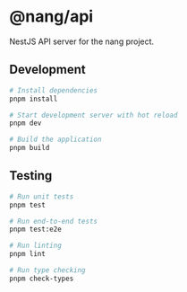 # @nang/api

NestJS API server for the nang project.

## Development

```bash
# Install dependencies
pnpm install

# Start development server with hot reload
pnpm dev

# Build the application
pnpm build
```

## Testing

```bash
# Run unit tests
pnpm test

# Run end-to-end tests
pnpm test:e2e

# Run linting
pnpm lint

# Run type checking
pnpm check-types
```
